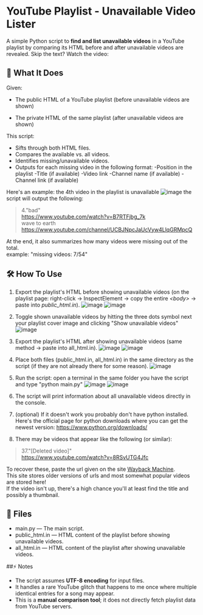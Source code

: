 # YouTube Playlist - Unavailable Video Lister
A simple Python script to **find and list unavailable videos** in a YouTube playlist by comparing its HTML before and after unavailable videos are revealed.
Skip the text? Watch the video:
## 📜 What It Does
Given:
- The public HTML of a YouTube playlist (before unavailable videos are shown)
  
- The private HTML of the same playlist (after unavailable videos are shown)
  
This script:
  
- Sifts through both HTML files.
- Compares the available vs. all videos.
- Identifies missing/unavailable videos.
- Outputs for each missing video in the following format:
  -Position in the playlist
  -Title (if available)
  -Video link
  -Channel name (if available)
  -Channel link (if available)
  
Here's an example: the 4th video in the playlist is unavailable
![image](https://github.com/user-attachments/assets/afe59608-e319-4004-97b2-981b32f167b3)
the script will output the following:  
> 4."bad"  
> https://www.youtube.com/watch?v=B7RTFjbg_7k  
> wave to earth  
> https://www.youtube.com/channel/UCBJNpcJaUcVyw4LlqGRMpcQ  
  
  
  
At the end, it also summarizes how many videos were missing out of the total.  
example: "missing videos: 7/54"
## 🛠️ How To Use
1. Export the playlist's HTML before showing unavailable videos (on the playlist page: right-click → InspectElement → copy the entire _\<body\>_ → paste into _public_html.in_).
![image](https://github.com/user-attachments/assets/dd2d9136-7958-4c37-bd1f-0199c9e3f11a)
![image](https://github.com/user-attachments/assets/329ae823-6a75-4ac8-ba9a-c9264f9745a8)  
  
  
  
3. Toggle shown unavailable videos by hitting the three dots symbol next your playlist cover image and clicking  "Show unavailable videos"
![image](https://github.com/user-attachments/assets/3ec20d37-5023-442e-a5a2-151eafb260af)


   
4. Export the playlist's HTML after showing unavailable videos (same method → paste into all_html.in).
![image](https://github.com/user-attachments/assets/12d7d874-c335-4fb5-8a52-00a4db6fa3d3)
![image](https://github.com/user-attachments/assets/9b9cc1a3-2db5-49a4-a493-39b6a1738d5e)


  
5. Place both files (public_html.in, all_html.in) in the same directory as the script (if they are not already there for some reason).
![image](https://github.com/user-attachments/assets/7c7e97c1-6c89-4a46-8058-d3536f6bf84f)


  
6. Run the script: open a terminal in the same folder you have the script and type "python main.py"
![image](https://github.com/user-attachments/assets/fef06154-dcf5-42e1-a16a-7629bb0b91a2)
![image](https://github.com/user-attachments/assets/7549b6f0-104b-4a08-89f8-71e320fb2d34)


  
7. The script will print information about all unavailable videos directly in the console.


  
8. (optional) If it doesn't work you probably don't have python installed.  
  Here's the official page for python downloads where you can get the newest version:
  https://www.python.org/downloads/


  
9. There may be videos that appear like the following (or similar):  
> 37."[Deleted video]"  
> https://www.youtube.com/watch?v=8RSvUTG4Jfc  
  
  To recover these, paste the url given on the site [Wayback Machine](https://web.archive.org).  
  This site stores older versions of urls and most somewhat popular videos are stored here!  
  If the video isn't up, there's a high chance you'll at least find the title and possibly a thumbnail.  

## 📂 Files
- main.py — The main script.  
- public_html.in — HTML content of the playlist before showing unavailable videos.  
- all_html.in — HTML content of the playlist after showing unavailable videos.  

##⚡ Notes
- The script assumes **UTF-8 encoding** for input files.
- It handles a rare YouTube glitch that happens to me once where multiple identical entries for a song may appear.
- This is a **manual comparison tool**; it does not directly fetch playlist data from YouTube servers.




